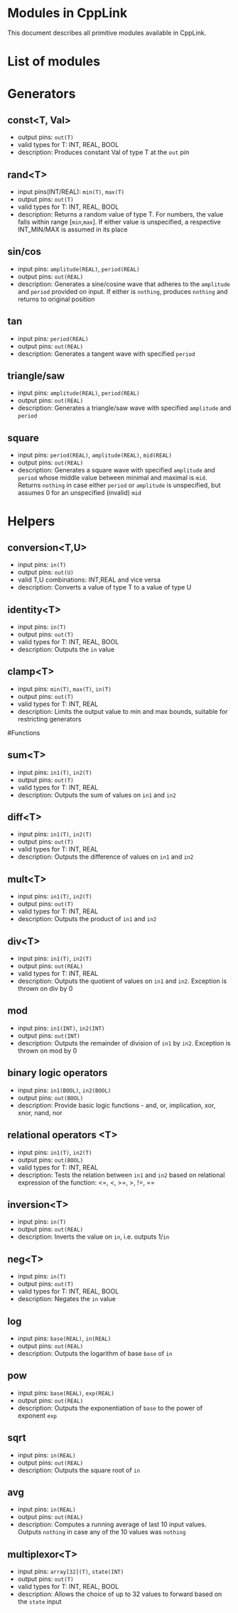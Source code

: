 # Modules in CppLink

This document describes all primitive modules available in CppLink.

# List of modules

# Generators

## const\<T, Val\>

- output pins: `out(T)`
- valid types for T: INT, REAL, BOOL
- description: Produces constant Val of type T at the `out` pin

## rand\<T\>

- input pins(INT/REAL): `min(T)`, `max(T)`
- output pins: `out(T)`
- valid types for T: INT, REAL, BOOL
- description: Returns a random value of type T. For numbers, the value falls within range [`min`,`max`]. If either value is unspecified, a respective INT_MIN/MAX is assumed in its place

## sin/cos

- input pins: `amplitude(REAL)`, `period(REAL)`
- output pins: `out(REAL)`
- description: Generates a sine/cosine wave that adheres to the `amplitude` and `period` provided on input. If either is `nothing`, produces `nothing` and returns to original position

## tan

- input pins: `period(REAL)`
- output pins: `out(REAL)`
- description: Generates a tangent wave with specified `period`

## triangle/saw

- input pins: `amplitude(REAL)`, `period(REAL)`
- output pins: `out(REAL)`
- description: Generates a triangle/saw wave with specified `amplitude` and `period`

## square

- input pins: `period(REAL)`, `amplitude(REAL)`, `mid(REAL)`
- output pins: `out(REAL)`
- description: Generates a square wave with specified `amplitude` and `period` whose middle value between minimal and maximal is `mid`. Returns `nothing` in case either `period` or `amplitude` is unspecified, but assumes 0 for an unspecified (invalid) `mid`

# Helpers

## conversion\<T,U\>

- input pins: `in(T)`
- output pins: `out(U)`
- valid T,U combinations: INT,REAL and vice versa
- description: Converts a value of type T to a value of type U

## identity\<T\>

- input pins: `in(T)`
- output pins: `out(T)`
- valid types for T: INT, REAL, BOOL
- description: Outputs the `in` value

## clamp\<T\>

- input pins: `min(T)`, `max(T)`, `in(T)`
- output pins: `out(T)`
- valid types for T: INT, REAL
- description: Limits the output value to min and max bounds, suitable for restricting generators

#Functions

## sum\<T\>

- input pins: `in1(T)`, `in2(T)`
- output pins: `out(T)`
- valid types for T: INT, REAL
- description: Outputs the sum of values on `in1` and `in2`

## diff\<T\>

- input pins: `in1(T)`, `in2(T)`
- output pins: `out(T)`
- valid types for T: INT, REAL
- description: Outputs the difference of values on `in1` and `in2`

## mult\<T\>

- input pins: `in1(T)`, `in2(T)`
- output pins: `out(T)`
- valid types for T: INT, REAL
- description: Outputs the product of `in1` and `in2`


## div\<T\>

- input pins: `in1(T)`, `in2(T)`
- output pins: `out(REAL)`
- valid types for T: INT, REAL
- description: Outputs the quotient of values on `in1` and `in2`. Exception is thrown on div by 0

## mod

- input pins: `in1(INT)`, `in2(INT)`
- output pins: `out(INT)`
- description: Outputs the remainder of division of `in1` by `in2`. Exception is thrown on mod by 0

## binary logic operators

- input pins: `in1(BOOL)`, `in2(BOOL)`
- output pins: `out(BOOL)`
- description: Provide basic logic functions - and, or, implication, xor, xnor, nand, nor

## relational operators \<T\>

- input pins: `in1(T)`, `in2(T)`
- output pins: `out(BOOL)`
- valid types for T: INT, REAL
- description: Tests the relation between `in1` and `in2` based on relational expression of the function: <=, <, >=, >, !=, ==

## inversion\<T\>

- input pins: `in(T)`
- output pins: `out(REAL)`
- description: Inverts the value on `in`, i.e. outputs 1/`in`

## neg\<T\>

- input pins: `in(T)`
- output pins: `out(T)`
- valid types for T: INT, REAL, BOOL
- description: Negates the `in` value

## log

- input pins: `base(REAL)`, `in(REAL)`
- output pins: `out(REAL)`
- description: Outputs the logarithm of base `base` of `in`


## pow

- input pins: `base(REAL)`, `exp(REAL)`
- output pins: `out(REAL)`
- description: Outputs the exponentiation of `base` to the power of exponent `exp`

## sqrt

- input pins: `in(REAL)`
- output pins: `out(REAL)`
- description: Outputs the square root of `in`


## avg

- input pins: `in(REAL)`
- output pins: `out(REAL)`
- description: Computes a running average of last 10 input values. Outputs `nothing` in case any of the 10 values was `nothing`

## multiplexor\<T\>

- input pins: `array[32](T)`, `state(INT)`
- output pins: `out(T)`
- valid types for T: INT, REAL, BOOL
- description: Allows the choice of up to 32 values to forward based on the `state` input